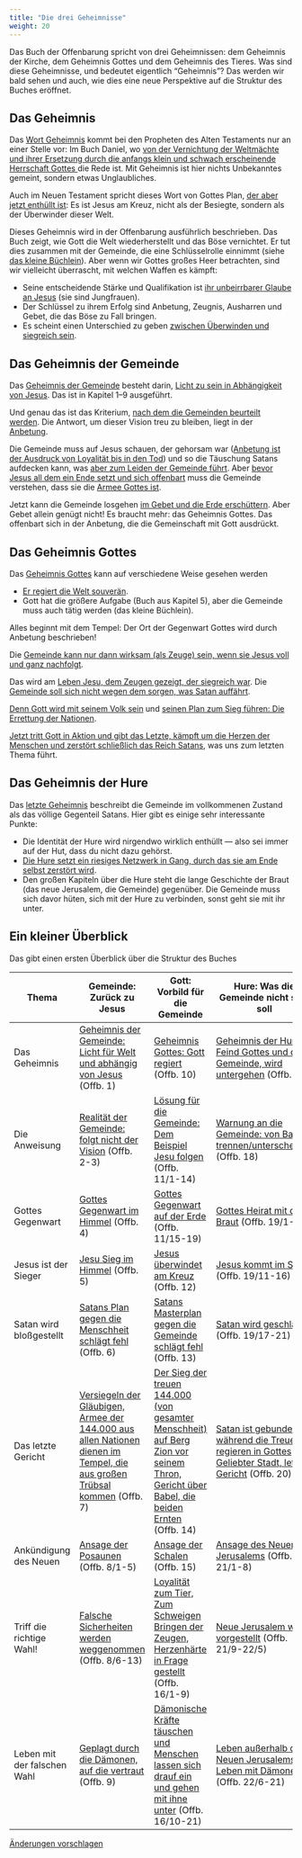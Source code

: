 ```yaml
---
title: "Die drei Geheimnisse"
weight: 20
---
```



Das Buch der Offenbarung spricht von drei Geheimnissen: dem Geheimnis der Kirche, dem Geheimnis Gottes und dem Geheimnis des Tieres. Was sind diese Geheimnisse, und bedeutet eigentlich “Geheimnis”? Das werden wir bald sehen und auch, wie dies eine neue Perspektive auf die Struktur des Buches eröffnet.


## Das Geheimnis

<a name="b12e"></a>
Das [Wort Geheimnis](https://www.bibleserver.com/search/SLT/Geheimnis) kommt bei den Propheten des Alten Testaments nur an einer Stelle vor: Im Buch Daniel, wo [von der Vernichtung der Weltmächte und ihrer Ersetzung durch die anfangs klein und schwach erscheinende Herrschaft Gottes ](../../../../bible/daniel/expl/the-four-kingdoms-in-daniel)die Rede ist. Mit Geheimnis ist hier nichts Unbekanntes gemeint, sondern etwas Unglaubliches.

Auch im Neuen Testament spricht dieses Wort von Gottes Plan, [der aber jetzt enthüllt ist](https://www.bibleserver.com/SLT/Kolosser1%2C26): Es ist Jesus am Kreuz, nicht als der Besiegte, sondern als der Überwinder dieser Welt.

Dieses Geheimnis wird in der Offenbarung ausführlich beschrieben. Das Buch zeigt, wie Gott die Welt wiederherstellt und das Böse vernichtet. Er tut dies zusammen mit der Gemeinde, die eine Schlüsselrolle einnimmt (siehe [das kleine Büchlein](../../../../content/scroll/expl/the-little-scroll)). Aber wenn wir Gottes großes Heer betrachten, sind wir vielleicht überrascht, mit welchen Waffen es kämpft:

- Seine entscheidende Stärke und Qualifikation ist [ihr unbeirrbarer Glaube an Jesus](https://www.bibleserver.com/SLT/Offenbarung14%2C4) (sie sind Jungfrauen).
- Der Schlüssel zu ihrem Erfolg sind Anbetung, Zeugnis, Ausharren und Gebet, die das Böse zu Fall bringen.
- Es scheint einen Unterschied zu geben [zwischen Überwinden und siegreich sein](../../../../topics/hero/short/a-real-hero).



## Das Geheimnis der Gemeinde

<a name="9ec7"></a>
Das [Geheimnis der Gemeinde](https://www.bibleserver.com/SLT/Offenbarung1%2C20) besteht darin, [Licht zu sein in Abhängigkeit von Jesus](../../../../content/letters/expl/the-angel-of-the-churches). Das ist in Kapitel 1–9 ausgeführt.

Und genau das ist das Kriterium, [nach dem die Gemeinden beurteilt werden](../../../../content/letters/expl/the-letters-to-the-seven-churches). Die Antwort, um dieser Vision treu zu bleiben, liegt in der [Anbetung](../../../../content/worship/expl/worship-in-the-throne-room).

Die Gemeinde muss auf Jesus schauen, der gehorsam war ([Anbetung ist der Ausdruck von Loyalität bis in den Tod](../../../../topics/power/short/worship)) und so die Täuschung Satans aufdecken kann, was [aber zum Leiden der Gemeinde führt](https://www.bibleserver.com/SLT/Offenbarung6%2C9-11). Aber [bevor Jesus all dem ein Ende setzt und sich offenbart](https://www.bibleserver.com/SLT/Offenbarung6%2C12-17) muss die Gemeinde verstehen, dass sie die [Armee Gottes ist](../../../../content/army/expl/the-144000).

Jetzt kann die Gemeinde losgehen [im Gebet und die Erde erschüttern](../../../../content/trumpets/expl/the-trumpets-in-revelation). Aber Gebet allein genügt nicht! Es braucht mehr: das Geheimnis Gottes. Das offenbart sich in der Anbetung, die die Gemeinschaft mit Gott ausdrückt.


## Das Geheimnis Gottes

<a name="b922"></a>
Das [Geheimnis Gottes](https://www.bibleserver.com/SLT/Offenbarung10%2C7) kann auf verschiedene Weise gesehen werden

- [Er regiert die Welt souverän](https://www.bibleserver.com/SLT/Offenbarung10%2C2).
- Gott hat die größere Aufgabe (Buch aus Kapitel 5), aber die Gemeinde muss auch tätig werden (das kleine Büchlein).


Alles beginnt mit dem Tempel: Der Ort der Gegenwart Gottes wird durch Anbetung beschrieben!

Die [Gemeinde kann nur dann wirksam (als Zeuge) sein, wenn sie Jesus voll und ganz nachfolgt](../../../../content/witnesses/expl/the-two-witnesses).

Das wird am [Leben Jesu, dem Zeugen gezeigt, der siegreich war](../../../../content/jesus/expl/a-different-christmas-story). Die [Gemeinde soll sich nicht wegen dem sorgen, was Satan auffährt](../../../../content/beasts/expl/the-nature-of-the-beast-in-the-book-of-revelation).

[Denn Gott wird mit seinem Volk sein](https://www.bibleserver.com/SLT/Offenbarung14%2C1-5) und [seinen Plan zum Sieg führen: Die Errettung der Nationen](https://www.bibleserver.com/SLT/Offenbarung14%2C6-20).

[Jetzt tritt Gott in Aktion und gibt das Letzte, kämpft um die Herzen der Menschen und zerstört schließlich das Reich Satans](../../../../content/bowls/expl/the-bowls-of-wrath), was uns zum letzten Thema führt.


## Das Geheimnis der Hure

<a name="2c82"></a>
Das [letzte Geheimnis](https://www.bibleserver.com/SLT/Offenbarung17%2C5) beschreibt die Gemeinde im vollkommenen Zustand als das völlige Gegenteil Satans. Hier gibt es einige sehr interessante Punkte:

- Die Identität der Hure wird nirgendwo wirklich enthüllt — also sei immer auf der Hut, dass du nicht dazu gehörst.
- [Die Hure setzt ein riesiges Netzwerk in Gang, durch das sie am Ende selbst zerstört wird](https://www.bibleserver.com/SLT/Offenbarung17).
- Den großen Kapiteln über die Hure steht die lange Geschichte der Braut (das neue Jerusalem, die Gemeinde) gegenüber. Die Gemeinde muss sich davor hüten, sich mit der Hure zu verbinden, sonst geht sie mit ihr unter.



## Ein kleiner Überblick

<a name="994f"></a>
Das gibt einen ersten Überblick über die Struktur des Buches


| Thema | Gemeinde: Zurück zu Jesus | Gott: Vorbild für die Gemeinde | Hure: Was die Gemeinde nicht sein soll |
|-------|---------------------------|--------------------------------|----------------------------------------|
| Das Geheimnis | [Geheimnis der Gemeinde: Licht für Welt und abhängig von Jesus](https://www.bibleserver.com/SLT/Offenbarung1) (Offb. 1) | [Geheimnis Gottes: Gott regiert](https://www.bibleserver.com/SLT/Offenbarung10) (Offb. 10) | [Geheimnis der Hure: Feind Gottes und der Gemeinde, wird untergehen](https://www.bibleserver.com/SLT/Offenbarung17) (Offb. 17) |
| Die Anweisung | [Realität der Gemeinde: folgt nicht der Vision](https://www.bibleserver.com/SLT/Offenbarung2) (Offb. 2-3) | [Lösung für die Gemeinde: Dem Beispiel Jesu folgen](https://www.bibleserver.com/SLT/Offenbarung11%2C1-14) (Offb. 11/1-14) | [Warnung an die Gemeinde: von Babel trennen/unterscheiden](https://www.bibleserver.com/SLT/Offenbarung18) (Offb. 18) |
| Gottes Gegenwart | [Gottes Gegenwart im Himmel](https://www.bibleserver.com/SLT/Offenbarung4) (Offb. 4) | [Gottes Gegenwart auf der Erde](https://www.bibleserver.com/SLT/Offenbarung11%2C15-19) (Offb. 11/15-19) | [Gottes Heirat mit der Braut](https://www.bibleserver.com/SLT/Offenbarung19%2C1-10) (Offb. 19/1-10) |
| Jesus ist der Sieger | [Jesu Sieg im Himmel](https://www.bibleserver.com/SLT/Offenbarung5) (Offb. 5) | [Jesus überwindet am Kreuz](https://www.bibleserver.com/SLT/Offenbarung12) (Offb. 12) | [Jesus kommt im Sieg](https://www.bibleserver.com/SLT/Offenbarung19%2C11-16) (Offb. 19/11-16) |
| Satan wird bloßgestellt | [Satans Plan gegen die Menschheit schlägt fehl](https://www.bibleserver.com/SLT/Offenbarung6) (Offb. 6) | [Satans Masterplan gegen die Gemeinde schlägt fehl](https://www.bibleserver.com/SLT/Offenbarung13) (Offb. 13) | [Satan wird geschlagen](https://www.bibleserver.com/SLT/Offenbarung19%2C17-21) (Offb. 19/17-21) |
| Das letzte Gericht | [Versiegeln der Gläubigen, Armee der 144.000 aus allen Nationen dienen im Tempel, die aus großen Trübsal kommen](https://www.bibleserver.com/SLT/Offenbarung7) (Offb. 7) | [Der Sieg der treuen 144.000 (von gesamter Menschheit) auf Berg Zion vor seinem Thron, Gericht über Babel, die beiden Ernten](https://www.bibleserver.com/SLT/Offenbarung14) (Offb. 14) | [Satan ist gebunden während die Treuen regieren in Gottes Geliebter Stadt, letztes Gericht](https://www.bibleserver.com/SLT/Offenbarung20) (Offb. 20) |
| Ankündigung des Neuen | [Ansage der Posaunen](https://www.bibleserver.com/SLT/Offenbarung8%2C1-5) (Offb. 8/1-5) | [Ansage der Schalen](https://www.bibleserver.com/SLT/Offenbarung15) (Offb. 15) | [Ansage des Neuen Jerusalems](https://www.bibleserver.com/SLT/Offenbarung21%2C1-8) (Offb. 21/1-8) |
| Triff die richtige Wahl! | [Falsche Sicherheiten werden weggenommen](https://www.bibleserver.com/SLT/Offenbarung8%2C6-13) (Offb. 8/6-13) | [Loyalität zum Tier, Zum Schweigen Bringen der Zeugen, Herzenhärte in Frage gestellt](https://www.bibleserver.com/SLT/Offenbarung16%2C1-9) (Offb. 16/1-9) | [Neue Jerusalem wird vorgestellt](https://www.bibleserver.com/SLT/Offenbarung21%2C9-20) (Offb. 21/9-22/5) |
| Leben mit der falschen Wahl | [Geplagt durch die Dämonen, auf die vertraut](https://www.bibleserver.com/SLT/Offenbarung9) (Offb. 9) | [Dämonische Kräfte täuschen und Menschen lassen sich drauf ein und gehen mit ihne unter](https://www.bibleserver.com/SLT/Offenbarung16%2C10-21) (Offb. 16/10-21) | [Leben außerhalb des Neuen Jerusalems ist Leben mit Dämonen](https://www.bibleserver.com/SLT/Offenbarung22%2C6-21) (Offb. 22/6-21) |


[Änderungen vorschlagen](https://github.com/revelation-today/revelation-today/blob/main/exampleSite/content/docs/background/structure/expl/the-three-mysteries.de.md)
